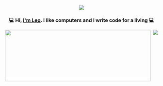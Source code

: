 <h1 align="center">
  <img src="https://66.media.tumblr.com/466f33e59dbb8d5682d17ca57ae53e00/tumblr_n594zqluJ31rpfk7eo1_500.gif">
</h1>

<h3 align="center">💻 Hi, <a href="https://leofernandes.dev">I'm Leo</a>. I like computers and I write code for a living 💻</h3>

<a href="https://github.com/leodev0">
  <img height=170 width="480" align=left src="https://github-readme-stats.vercel.app/api?username=leodev0&include_all_commits=true&show_icons=true&theme=cobalt&hide=issues" />
</a>

<a href="https://github.com/leodev0">
  <img align="right" src="https://github-readme-stats.vercel.app/api/top-langs/?username=leodev0&layout=compact&theme=cobalt" /> 
</a>

